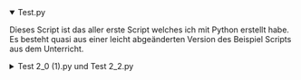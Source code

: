<details open>
  <summary>Test.py</summary>

  Dieses Script ist das aller erste Script welches ich mit Python erstellt habe. Es besteht quasi aus einer leicht abgeänderten Version des Beispiel Scripts aus dem Unterricht.
  
</details>


<details>
  <summary>Test 2_0 (1).py und Test 2_2.py</summary>

  Diese Scripte sind noch weiter veränderte versionen vom anfangs Script, weil ich im Unterrricht ein wenig langeweile hatte und ein bisschen mit Python rumtesten wollte.
  
</details>